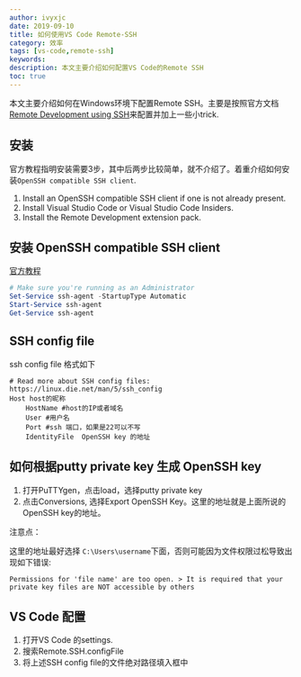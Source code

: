 ```yaml
---
author: ivyxjc
date: 2019-09-10
title: 如何使用VS Code Remote-SSH
category: 效率
tags: [vs-code,remote-ssh]
keywords:
description: 本文主要介绍如何配置VS Code的Remote SSH 
toc: true
---
```


本文主要介绍如何在Windows环境下配置Remote SSH。主要是按照官方文档[Remote Development using SSH](https://code.visualstudio.com/docs/remote/ssh)来配置并加上一些小trick.


<!-- nomore -->
## 安装

官方教程指明安装需要3步，其中后两步比较简单，就不介绍了。着重介绍如何安装`OpenSSH compatible SSH client`.

1. Install an OpenSSH compatible SSH client if one is not already present.
2. Install Visual Studio Code or Visual Studio Code Insiders.
3. Install the Remote Development extension pack.


## 安装 OpenSSH compatible SSH client

[官方教程](https://code.visualstudio.com/docs/remote/troubleshooting#_installing-a-supported-ssh-client)

```powershell
# Make sure you're running as an Administrator
Set-Service ssh-agent -StartupType Automatic
Start-Service ssh-agent
Get-Service ssh-agent
```

## SSH config file

ssh config file 格式如下

```
# Read more about SSH config files: https://linux.die.net/man/5/ssh_config
Host host的昵称 
    HostName #host的IP或者域名
    User #用户名 
    Port #ssh 端口，如果是22可以不写 
    IdentityFile  OpenSSH key 的地址
```

## 如何根据putty private key 生成 OpenSSH key

1. 打开PuTTYgen，点击load，选择putty private key
2. 点击Conversions, 选择Export OpenSSH Key。这里的地址就是上面所说的OpenSSH key的地址。

注意点： 

这里的地址最好选择 `C:\Users\username`下面，否则可能因为文件权限过松导致出现如下错误:

`Permissions for 'file name' are too open. > It is required that your private key files are NOT accessible by others`

## VS Code 配置

1. 打开VS Code 的settings.
2. 搜索Remote.SSH.configFile
3. 将上述SSH config file的文件绝对路径填入框中
